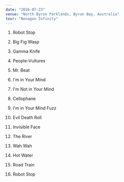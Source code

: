 ```yaml
---
date: "2016-07-23"
venue: "North Byron Parklands, Byron Bay, Australia"
tour: "Nonagon Infinity"
---
```



 1. Robot Stop

 2. Big Fig Wasp

 3. Gamma Knife

 4. People-Vultures

 5. Mr. Beat

 6. I'm in Your Mind

 7. I'm Not in Your Mind

 8. Cellophane

 9. I'm in Your Mind Fuzz

10. Evil Death Roll

11. Invisible Face

12. The River

13. Wah Wah

14. Hot Water

15. Road Train

16. Robot Stop



